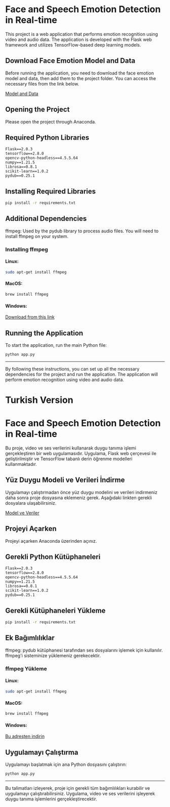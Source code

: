 
# Face and Speech Emotion Detection in Real-time

This project is a web application that performs emotion recognition using video and audio data. The application is developed with the Flask web framework and utilizes TensorFlow-based deep learning models.

## Download Face Emotion Model and Data

Before running the application, you need to download the face emotion model and data, then add them to the project folder. You can access the necessary files from the link below.

[Model and Data](https://drive.google.com/drive/folders/1fpA61sHVDgsUFGKSu4rQBaN8iHJJQ87S?usp=sharing)

## Opening the Project

Please open the project through Anaconda.

## Required Python Libraries

```plaintext
Flask==2.0.3
tensorflow==2.8.0
opencv-python-headless==4.5.5.64
numpy==1.21.5
librosa==0.8.1
scikit-learn==1.0.2
pydub==0.25.1
```

## Installing Required Libraries

```sh
pip install -r requirements.txt
```

## Additional Dependencies

ffmpeg: Used by the pydub library to process audio files. You will need to install ffmpeg on your system.

### Installing ffmpeg

#### Linux:
```sh
sudo apt-get install ffmpeg
```

#### MacOS:
```sh
brew install ffmpeg
```

#### Windows:
[Download from this link](https://ffmpeg.org/download.html)

## Running the Application

To start the application, run the main Python file:

```sh
python app.py
```

---

By following these instructions, you can set up all the necessary dependencies for the project and run the application. The application will perform emotion recognition using video and audio data.



# Turkish Version
# Face and Speech Emotion Detection in Real-time

Bu proje, video ve ses verilerini kullanarak duygu tanıma işlemi gerçekleştiren bir web uygulamasıdır. Uygulama, Flask web çerçevesi ile geliştirilmiştir ve TensorFlow tabanlı derin öğrenme modelleri kullanmaktadır.

## Yüz Duygu Modeli ve Verileri İndirme

Uygulamayı çalıştırmadan önce yüz duygu modelini ve verileri indirmeniz daha sonra proje dosyasına eklemeniz gerek. Aşağıdaki linkten gerekli dosyalara ulaşabilirsiniz.

[Model ve Veriler](https://drive.google.com/drive/folders/1fpA61sHVDgsUFGKSu4rQBaN8iHJJQ87S?usp=sharing)

## Projeyi Açarken

Projeyi açarken Anaconda üzerinden açınız.
## Gerekli Python Kütüphaneleri

```plaintext
Flask==2.0.3
tensorflow==2.8.0
opencv-python-headless==4.5.5.64
numpy==1.21.5
librosa==0.8.1
scikit-learn==1.0.2
pydub==0.25.1
```

## Gerekli Kütüphaneleri Yükleme

```sh
pip install -r requirements.txt
```

## Ek Bağımlılıklar

ffmpeg: pydub kütüphanesi tarafından ses dosyalarını işlemek için kullanılır. ffmpeg'i sisteminize yüklemeniz gerekecektir.

### ffmpeg Yükleme

#### Linux:
```sh
sudo apt-get install ffmpeg
```

#### MacOS:
```sh
brew install ffmpeg
```

#### Windows:
[Bu adresten indirin](https://ffmpeg.org/download.html)







## Uygulamayı Çalıştırma

Uygulamayı başlatmak için ana Python dosyasını çalıştırın:

```sh
python app.py
```

---

Bu talimatları izleyerek, proje için gerekli tüm bağımlılıkları kurabilir ve uygulamayı çalıştırabilirsiniz. Uygulama, video ve ses verilerini işleyerek duygu tanıma işlemlerini gerçekleştirecektir.

